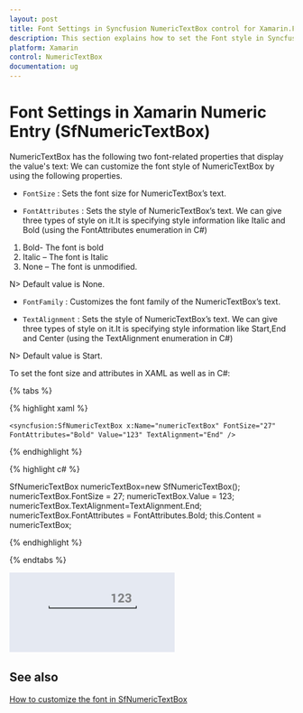```yaml
---
layout: post
title: Font Settings in Syncfusion NumericTextBox control for Xamarin.Forms
description: This section explains how to set the Font style in Syncfusion NumericTextBox control for Xamarin.Forms.
platform: Xamarin
control: NumericTextBox
documentation: ug
---
```

# Font Settings in Xamarin Numeric Entry (SfNumericTextBox)

NumericTextBox has the following two font-related properties that display the value's text:
We can customize the font style of NumericTextBox by using the following properties.

* `FontSize` : Sets the font size for NumericTextBox’s text. 

* `FontAttributes` : Sets the style of NumericTextBox’s text. We can give three types of style on it.It is specifying style information like Italic and Bold (using the FontAttributes enumeration in C#)

1. Bold- The font is bold
2. Italic – The font is Italic
3. None – The font is unmodified.

N> Default value is None.

* `FontFamily` : Customizes the font family of the NumericTextBox’s text.

* `TextAlignment` : Sets the style of NumericTextBox’s text. We can give three types of style on it.It is specifying style information like Start,End and Center (using the TextAlignment enumeration in C#)

N> Default value is Start.

To set the font size and attributes in XAML as well as in C#:

{% tabs %}

{% highlight xaml %}

	<syncfusion:SfNumericTextBox x:Name="numericTextBox" FontSize="27" FontAttributes="Bold" Value="123" TextAlignment="End" />
	
{% endhighlight %}

{% highlight c# %}

SfNumericTextBox numericTextBox=new SfNumericTextBox();
numericTextBox.FontSize = 27;
numericTextBox.Value = 123;
numericTextBox.TextAlignment=TextAlignment.End;
numericTextBox.FontAttributes = FontAttributes.Bold;
this.Content = numericTextBox;

{% endhighlight %}

{% endtabs %}

![Display SfNumericTextBox control with TextAlignment](images/textformatend.png)

## See also

[How to customize the font in SfNumericTextBox](https://www.syncfusion.com/kb/7585/how-to-custom-the-font-in-numerictextbox)

